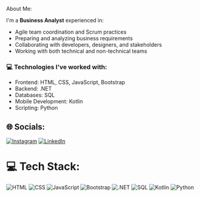 About Me:

I'm a **Business Analyst** experienced in:
- Agile team coordination and Scrum practices  
- Preparing and analyzing business requirements  
- Collaborating with developers, designers, and stakeholders  
- Working with both technical and non-technical teams

### 💻 Technologies I've worked with:
- Frontend: HTML, CSS, JavaScript, Bootstrap  
- Backend: .NET  
- Databases: SQL  
- Mobile Development: Kotlin  
- Scripting: Python



## 🌐 Socials:
[![Instagram](https://img.shields.io/badge/Instagram-%23E4405F.svg?logo=Instagram&logoColor=white)](https://www.instagram.com/ibrahimkayatepe/) [![LinkedIn](https://img.shields.io/badge/LinkedIn-%230077B5.svg?logo=linkedin&logoColor=white)](https://www.linkedin.com/in/ibrahim-kayatepe-061609164/) 

# 💻 Tech Stack:

![HTML](https://img.shields.io/badge/html-%23E34F26.svg?style=for-the-badge&logo=html5&logoColor=white)
![CSS](https://img.shields.io/badge/css-%231572B6.svg?style=for-the-badge&logo=css3&logoColor=white)
![JavaScript](https://img.shields.io/badge/javascript-%23F7DF1E.svg?style=for-the-badge&logo=javascript&logoColor=black)
![Bootstrap](https://img.shields.io/badge/bootstrap-%23563D7C.svg?style=for-the-badge&logo=bootstrap&logoColor=white)
![.NET](https://img.shields.io/badge/.NET-512BD4?style=for-the-badge&logo=dotnet&logoColor=white)
![SQL](https://img.shields.io/badge/SQL-4479A1?style=for-the-badge&logo=mysql&logoColor=white)
![Kotlin](https://img.shields.io/badge/kotlin-%230095D5.svg?style=for-the-badge&logo=kotlin&logoColor=white)
![Python](https://img.shields.io/badge/python-3670A0?style=for-the-badge&logo=python&logoColor=ffdd54)
